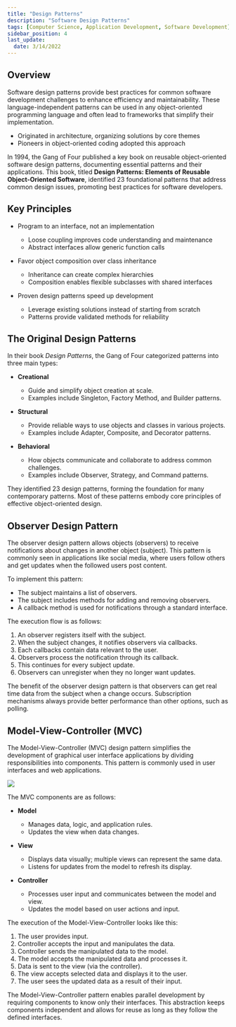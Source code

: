 ```yaml
---
title: "Design Patterns"
description: "Software Design Patterns"
tags: [Computer Science, Application Development, Software Development]
sidebar_position: 4
last_update:
  date: 3/14/2022
---
```



## Overview  

Software design patterns provide best practices for common software development challenges to enhance efficiency and maintainability. These language-independent patterns can be used in any object-oriented programming language and often lead to frameworks that simplify their implementation.

- Originated in architecture, organizing solutions by core themes  
- Pioneers in object-oriented coding adopted this approach  

In 1994, the Gang of Four published a key book on reusable object-oriented software design patterns, documenting essential patterns and their applications. This book, titled **Design Patterns: Elements of Reusable Object-Oriented Software**, identified 23 foundational patterns that address common design issues, promoting best practices for software developers.

## Key Principles  

- Program to an interface, not an implementation  
  - Loose coupling improves code understanding and maintenance  
  - Abstract interfaces allow generic function calls  

- Favor object composition over class inheritance  
  - Inheritance can create complex hierarchies  
  - Composition enables flexible subclasses with shared interfaces  

- Proven design patterns speed up development  
  - Leverage existing solutions instead of starting from scratch  
  - Patterns provide validated methods for reliability  

## The Original Design Patterns

In their book *Design Patterns*, the Gang of Four categorized patterns into three main types:

- **Creational**  
  - Guide and simplify object creation at scale.  
  - Examples include Singleton, Factory Method, and Builder patterns.  

- **Structural**  
  - Provide reliable ways to use objects and classes in various projects.  
  - Examples include Adapter, Composite, and Decorator patterns.  

- **Behavioral**  
  - How objects communicate and collaborate to address common challenges.  
  - Examples include Observer, Strategy, and Command patterns.  

They identified 23 design patterns, forming the foundation for many contemporary patterns. Most of these patterns embody core principles of effective object-oriented design.  


## Observer Design Pattern

The observer design pattern allows objects (observers) to receive notifications about changes in another object (subject). This pattern is commonly seen in applications like social media, where users follow others and get updates when the followed users post content.

To implement this pattern:

- The subject maintains a list of observers.
- The subject includes methods for adding and removing observers.
- A callback method is used for notifications through a standard interface.

The execution flow is as follows:

1. An observer registers itself with the subject.
2. When the subject changes, it notifies observers via callbacks.
3. Each callbacks contain data relevant to the user.
4. Observers process the notification through its callback.
5. This continues for every subject update.
6. Observers can unregister when they no longer want updates.

The benefit of the observer design pattern is that observers can get real time data from the subject when a change occurs. Subscription mechanisms always provide better performance than other options, such as polling.

## Model-View-Controller (MVC)

The Model-View-Controller (MVC) design pattern simplifies the development of graphical user interface applications by dividing responsibilities into components. This pattern is commonly used in user interfaces and web applications.

<div class='img-center'>

![](/img/docs/devnet-mvc.png)

</div>

The MVC components are as follows:

- **Model**
  - Manages data, logic, and application rules.
  - Updates the view when data changes.
  
- **View**
  - Displays data visually; multiple views can represent the same data.
  - Listens for updates from the model to refresh its display.
  
- **Controller**
  - Processes user input and communicates between the model and view.
  - Updates the model based on user actions and input.  

The execution of the Model-View-Controller looks like this:

1. The user provides input.
2. Controller accepts the input and manipulates the data.
3. Controller sends the manipulated data to the model.
4. The model accepts the manipulated data and processes it.
5. Data is sent to the view (via the controller).
6. The view accepts selected data and displays it to the user.
7. The user sees the updated data as a result of their input.

The Model-View-Controller pattern enables parallel development by requiring components to know only their interfaces. This abstraction keeps components independent and allows for reuse as long as they follow the defined interfaces.